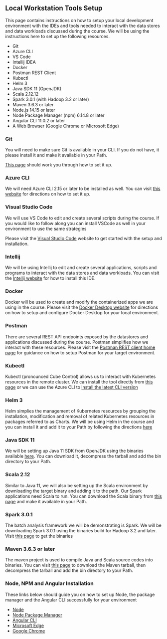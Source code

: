 
## Local Workstation Tools Setup

This page contains instructions on how to setup your local development environment with the IDEs and tools needed to interact with the data stores and data workloads discussed during the course. We will be using the instructions here to set up the following resources.

- Git
- Azure CLI
- VS Code
- Intellij IDEA
- Docker
- Postman REST Client
- Kubectl
- Helm 3
- Java SDK 11 (OpenJDK)
- Scala 2.12.12
- Spark 3.0.1 (with Hadoop 3.2 or later)
- Maven 3.6.3 or later
- Node.js 14.15 or later
- Node Package Manager (npm) 6.14.8 or later
- Angular CLI 11.0.2 or later
- A Web Browser (Google Chrome or Microsoft Edge)


### Git

You will need to make sure Git is available in your CLI. If you do not have, it please install it and make it available in your Path.

[This page](https://git-scm.com/book/en/v2/Getting-Started-Installing-Git) should work you through how to set it up.

### Azure CLI

We will need Azure CLI 2.15 or later to be installed as well. You can visit [this website](https://docs.microsoft.com/en-us/cli/azure/install-azure-cli) for directions on how to set it up.

### Visual Studio Code

We will use VS Code to edit and create several scripts during the course. If you would like to follow along you can install VSCode as well in your environment to use the same strategies

Please visit the [Visual Studio Code](https://code.visualstudio.com/) website to get started with the setup and installation.


### Intellij

We will be using Intellij to edit and create several applications, scripts and programs to interact with the data stores and data workloads.
You can visit the [Intellij website](https://www.jetbrains.com/idea/download/) for how to install this IDE.

### Docker

Docker will be used to create and modify the containerized apps we are using in the course.
Please visit the [Docker Desktop website](https://www.docker.com/products/docker-desktop) for directions on how to setup and configure Docker Desktop for your local environment.


### Postman

There are several REST API endpoints exposed by the datastores and applications discussed during the course. Postman simplifies how we interact with these resources.
Please visit the [Postman REST client home page](https://www.postman.com/product/rest-client/) for guidance on how to setup Postman for your target environment.

### Kubectl
Kubectl (pronounced Cube Control) allows us to interact with Kubernetes resources in the remote cluster. 
We can install the tool directly from [this page](https://kubernetes.io/docs/tasks/tools/install-kubectl/) or we can use the Azure CLI to [install the latest CLI version](https://docs.microsoft.com/en-us/cli/azure/aks?view=azure-cli-latest#az_aks_install_cli) 

### Helm 3
Helm simplies the management of Kubernetes resources by grouping the installation, modification and removal of related Kubernetes resources in packages referred to as Charts.
We will be using Helm in the course and you can install it and add it to your Path by following the directions [here](https://helm.sh/docs/intro/install/)

### Java SDK 11
We will be setting up Java 11 SDK from OpenJDK using the binaries available [here](https://adoptopenjdk.net/?variant=openjdk11&jvmVariant=hotspot). You can download it, decompress the tarball and add the bin directory to your Path.

### Scala 2.12
Similar to Java 11, we will also be setting up the Scala environment by downloading the target binary and adding it to the path. 
Our Spark applications need Scala to run.
You can download the Scala binary from [this page](https://www.scala-lang.org/download/2.11.12.html) and make it available in your Path.

### Spark 3.0.1
The batch analysis framework we will be demonstrating is Spark. We will be downloading Spark 3.0.1 using the binaries build for Hadoop 3.2 and later.
Visit [this page](https://spark.apache.org/downloads.html) to get the binaries

### Maven 3.6.3 or later
The maven project is used to compile Java and Scala source codes into binaries. 
You can visit [this page](https://maven.apache.org/download.cgi) to download the Maven tarball, then decompress the tarball and add the bin directory to your Path.


### Node, NPM and Angular Installation

These links below should guide you on how to set up Node, the package manager and the Angular CLI successfully for your environment

- [Node](https://nodejs.org/en/)
- [Node Package Manager](https://www.npmjs.com/get-npm)
- [Angular CLI](https://cli.angular.io/)
- [Microsoft Edge](https://www.microsoft.com/en-us/edge)
- [Google Chrome](https://www.google.com/chrome/)


